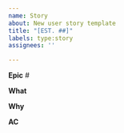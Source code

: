 ```yaml
---
name: Story
about: New user story template
title: "[EST. ##]"
labels: type:story
assignees: ''

---
```


**Epic** #<!--- номер эпика --->

**What**
<!--- что нужно сделать? --->

**Why**
<!--- зачем это нужно юзеру? --->

**AC**
<!--- какие критерии готовности функционала? --->
